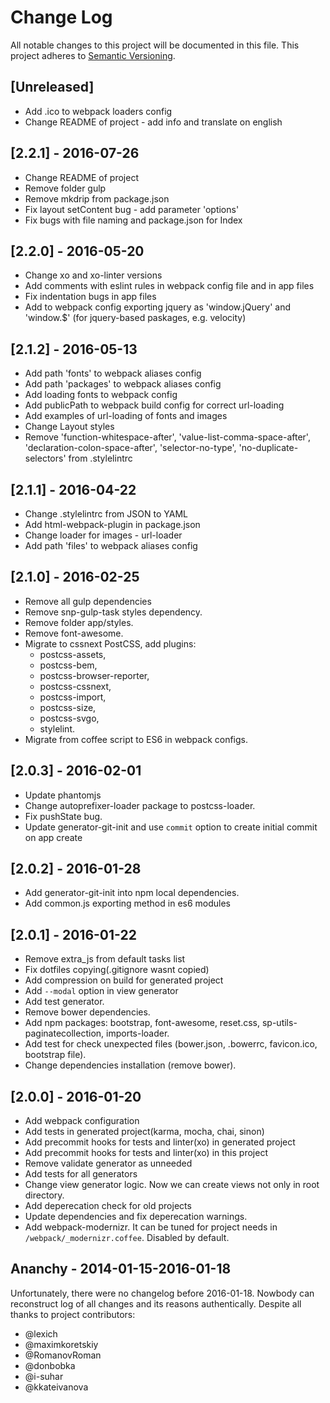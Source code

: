 # Change Log

All notable changes to this project will be documented in this file.
This project adheres to [Semantic Versioning](http://semver.org/).

## [Unreleased]
- Add .ico to webpack loaders config
- Change README of project - add info and translate on english

## [2.2.1] - 2016-07-26
- Change README of project
- Remove folder gulp
- Remove mkdrip from package.json
- Fix layout setContent bug - add parameter 'options'
- Fix bugs with file naming and package.json for Index

## [2.2.0] - 2016-05-20
- Change xo and xo-linter versions
- Add comments with eslint rules in webpack config file and in app files
- Fix indentation bugs in app files
- Add to webpack config exporting jquery as 'window.jQuery' and 'window.$'
  (for jquery-based paskages, e.g. velocity)

## [2.1.2] - 2016-05-13
- Add path 'fonts' to webpack aliases config
- Add path 'packages' to webpack aliases config
- Add loading fonts to webpack config
- Add publicPath to webpack build config for correct url-loading
- Add examples of url-loading of fonts and images
- Change Layout styles
- Remove 'function-whitespace-after', 'value-list-comma-space-after',
  'declaration-colon-space-after', 'selector-no-type', 'no-duplicate-selectors'
  from .stylelintrc

## [2.1.1] - 2016-04-22
- Change .stylelintrc from JSON to YAML
- Add html-webpack-plugin in package.json
- Change loader for images - url-loader
- Add path 'files' to webpack aliases config

## [2.1.0] - 2016-02-25
- Remove all gulp dependencies
- Remove snp-gulp-task styles dependency.
- Remove folder app/styles.
- Remove font-awesome.
- Migrate to cssnext PostCSS, add plugins:
    - postcss-assets,
    - postcss-bem,
    - postcss-browser-reporter,
    - postcss-cssnext,
    - postcss-import,
    - postcss-size,
    - postcss-svgo,
    - stylelint.
- Migrate from coffee script to ES6 in webpack configs.

## [2.0.3] - 2016-02-01
- Update phantomjs
- Change autoprefixer-loader package to postcss-loader.
- Fix pushState bug.
- Update generator-git-init and use `commit` option to create initial commit on app create

## [2.0.2] - 2016-01-28
- Add generator-git-init into npm local dependencies.
- Add common.js exporting method in es6 modules

## [2.0.1] - 2016-01-22
- Remove extra_js from default tasks list
- Fix dotfiles copying(.gitignore wasnt copied)
- Add compression on build for generated project
- Add `--modal` option in view generator
- Add test generator.
- Remove bower dependencies.
- Add npm packages: bootstrap, font-awesome, reset.css, sp-utils-paginatecollection, imports-loader.
- Add test for check unexpected files (bower.json, .bowerrc, favicon.ico, bootstrap file).
- Change dependencies installation (remove bower).

## [2.0.0] - 2016-01-20
 - Add webpack configuration
 - Add tests in generated project(karma, mocha, chai, sinon)
 - Add precommit hooks for tests and linter(xo) in generated project
 - Add precommit hooks for tests and linter(xo) in this project
 - Remove validate generator as unneeded
 - Add tests for all generators
 - Change view generator logic. Now we can create views not only in root directory.
 - Add deperecation check for old projects
 - Update dependencies and fix deperecation warnings.
 - Add webpack-modernizr. It can be tuned for project needs in `/webpack/_modernizr.coffee`. Disabled by default.

## Ananchy - 2014-01-15-2016-01-18

Unfortunately, there were no changelog before 2016-01-18. Nowbody can reconstruct log of all changes and its reasons authentically. Despite all thanks to project contributors:
 - @lexich
 - @maximkoretskiy
 - @RomanovRoman
 - @donbobka
 - @i-suhar
 - @kkateivanova
